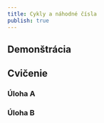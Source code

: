 ```yaml
---
title: Cykly a náhodné čísla
publish: true
---
```



## Demonštrácia


## Cvičenie 


### Úloha A


### Úloha B
